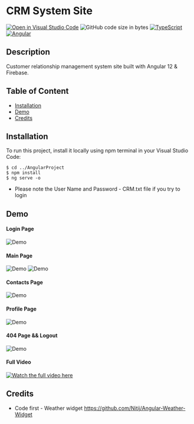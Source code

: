 # CRM System Site
[![Open in Visual Studio Code](https://open.vscode.dev/badges/open-in-vscode.svg)](https://open.vscode.dev/HexaC/-angularAndFirebase-project)
![GitHub code size in bytes](https://img.shields.io/github/languages/code-size/HexaC/-angularAndFirebase-project)
[![TypeScript](https://badges.aleen42.com/src/typescript.svg)](https://www.typescriptlang.org/)
[![Angular](https://badges.aleen42.com/src/angular.svg)](https://angular.io/)


## Description
Customer relationship management system site built with Angular 12 &amp; Firebase. 

## Table of Content
- [Installation](#Installation)
- [Demo](#Demo)
- [Credits](#Credits)

## Installation
To run this project, install it locally using npm terminal in your Visual Studio Code:
```
$ cd ../AngularProject
$ npm install
$ ng serve -o
```
- Please note the User Name and Password - CRM.txt file if you try to login

## Demo

#### Login Page
![Demo](https://media.giphy.com/media/o1c7wnsMaJya7rFOnr/giphy.gif)

#### Main Page
![Demo](https://media.giphy.com/media/D3TkMCZpkrFQf0LIrN/giphy.gif)
![Demo](https://media.giphy.com/media/KXNEgE5sphfOgBoE4O/giphy.gif)

#### Contacts Page
![Demo](https://media.giphy.com/media/JK6hJwg1H1suhChjXc/giphy.gif)

#### Profile Page
![Demo](https://media.giphy.com/media/HRz3BaTLOmBtqd2U6x/giphy.gif)

#### 404 Page && Logout
![Demo](https://media.giphy.com/media/SdFoK7o7s9KCLvpJ89/giphy.gif)

#### Full Video
[![Watch the full video here](https://youtu.be/fOOjJmgF2aU)](https://youtu.be/fOOjJmgF2aU)

## Credits
- Code first - Weather widget https://github.com/Nitij/Angular-Weather-Widget
